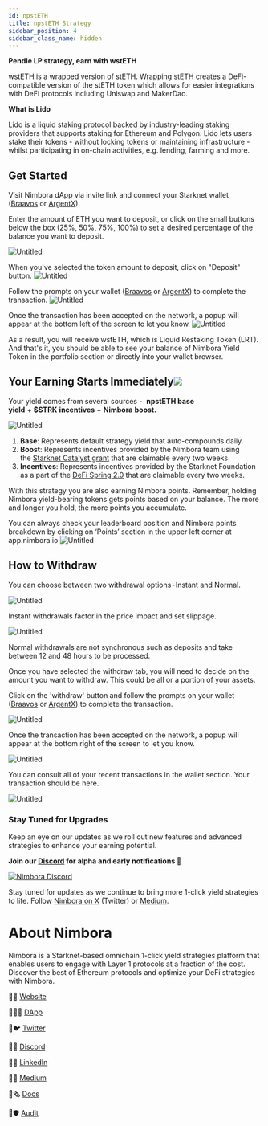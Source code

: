 ```yaml
---
id: npstETH 
title: npstETH Strategy
sidebar_position: 4
sidebar_class_name: hidden
---
```


**Pendle LP strategy, earn with wstETH** 

wstETH is a wrapped version of stETH. Wrapping stETH creates a DeFi-compatible version of the stETH token which allows for easier integrations with DeFi protocols including Uniswap and MakerDao. 

**What is Lido** 

Lido is a liquid staking protocol backed by industry-leading staking providers that supports staking for Ethereum and Polygon. Lido lets users stake their tokens - without locking tokens or maintaining infrastructure - whilst participating in on-chain activities, e.g. lending, farming and more.



## Get Started[](https://docs.nimbora.io/docs/concepts/products/earn/pendle_lp_integration/wstETH#get-started)

Visit Nimbora dApp via invite link and connect your Starknet wallet ([Braavos](https://braavos.app/) or [ArgentX](https://argent.xyz/)).

Enter the amount of ETH you want to deposit, or click on the small buttons below the box (25%, 50%, 75%, 100%) to set a desired percentage of the balance you want to deposit.

![Untitled](../../../../../static/content/strategy_wstETH/main.png)


When you've selected the token amount to deposit, click on "Deposit" button. 
![Untitled](../../../../../static/content/strategy_wstETH/deposit.png)

Follow the prompts on your wallet ([Braavos](https://braavos.app/) or [ArgentX](https://argent.xyz/)) to complete the transaction.
![Untitled](../../../../../static/content/strategy_wstETH/deposit_confirm.png)


Once the transaction has been accepted on the network, a popup will appear at the bottom left of the screen to let you know.
![Untitled](../../../../../static/content/strategy_wstETH/deposit_accepted.png)


As a result, you will receive wstETH, which is Liquid Restaking Token (LRT). And that's it, you should be able to see your balance of Nimbora Yield Token in the portfolio section or directly into your wallet browser.


## Your Earning Starts Immediately![](https://docs.nimbora.io/docs/concepts/products/earn/pendle_lp_integration/wstETH#your-earning-starts-immediately)

Your yield comes from several sources -  **npstETH base yield** + **$STRK** **incentives** + **Nimbora** **boost.**

![Untitled](../../../../../static/content/strategy_wstETH/main.png)


1. **Base**: Represents default strategy yield that auto-compounds daily. 
2. **Boost**: Represents incentives provided by the Nimbora team using the [Starknet Catalyst grant](https://medium.com/@Nimbora/nimbora-and-starknet-catalyst-program-14cc7f2f1ab5) that are claimable every two weeks.
3. **Incentives**: Represents incentives provided by the Starknet Foundation as a part of the [DeFi Spring 2.0](https://medium.com/@Nimbora/introducing-defi-spring-2-0-bigger-bolder-better-364bb96b02d6) that are claimable every two weeks.

With this strategy you are also earning Nimbora points. 
Remember, holding Nimbora yield-bearing tokens gets points based on your balance. The more and longer you hold, the more points you accumulate.

You can always check your leaderboard position and Nimbora points breakdown by clicking on ‘Points’ section in the upper left corner at app.nimbora.io
![Untitled](../../../../../static/content/strategy_wstETH/points.png)



## How to Withdraw[](https://docs.nimbora.io/docs/concepts/products/earn/pendle_lp_integration/wstETH#how-to-withdraw)

You can choose between two withdrawal options - Instant and Normal.

![Untitled](../../../../../static/content/strategy_wstETH/withdraw.png)


Instant withdrawals factor in the price impact and set slippage. 

![Untitled](../../../../../static/content/strategy_wstETH/withdraw_normal.png)


Normal withdrawals are not synchronous such as deposits and take between 12 and 48 hours to be processed.

Once you have selected the withdraw tab, you will need to decide on the amount you want to withdraw. This could be all or a portion of your assets.

Click on the 'withdraw' button and follow the prompts on your wallet ([Braavos](https://braavos.app/) or [ArgentX](https://argent.xyz/)) to complete the transaction.

![Untitled](../../../../../static/content/strategy_wstETH/withdraw_confirm.png)

Once the transaction has been accepted on the network, a popup will appear at the bottom right of the screen to let you know.

![Untitled](../../../../../static/content/strategy_wstETH/withdraw_accept.png)


You can consult all of your recent transactions in the wallet section. Your transaction should be here. 


![Untitled](../../../../../static/content/strategy_wstETH/recent.png)




### Stay Tuned for Upgrades

Keep an eye on our updates as we roll out new features and advanced strategies to enhance your earning potential.

**Join our [Discord](http://discord.gg/nimbora) for alpha and early notifications 🚀**

[![Nimbora Discord](../../../../../static/content/stategy_sstrk/Discord.png)](https://discord.gg/nimbora) 


Stay tuned for updates as we continue to bring more 1-click yield strategies to life. Follow [Nimbora on X](https://x.com/Nimbora_) (Twitter) or [Medium](https://medium.com/@Nimbora).

# **About Nimbora**

Nimbora is a Starknet-based omnichain 1-click yield strategies platform that enables users to engage with Layer 1 protocols at a fraction of the cost. Discover the best of Ethereum protocols and optimize your DeFi strategies with Nimbora.

🐧🌐 [Website](https://www.nimbora.io/)

🐧👨‍💻 [DApp](https://app.nimbora.io/)

🐧🐦 [Twitter](https://twitter.com/Nimbora_)

🐧👋 [Discord](http://discord.gg/nimbora)

🐧💼 [LinkedIn](https://www.linkedin.com/company/nimbora/)

🐧📖 [Medium](https://medium.com/@Nimbora)

🐧🗞️ [Docs](https://docs.nimbora.io/)

🐧🛡 [Audit](https://github.com/0xSpaceShard/nimbora_audit_report_yield_dex/blob/main/Nimbora%20Audit%20Report.pdf)